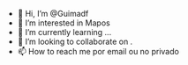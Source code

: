 - 👋 Hi, I’m @Guimadf
- 👀 I’m interested in  Mapos
- 🌱 I’m currently learning ...
- 💞️ I’m looking to collaborate on .
- 📫 How to reach me por email ou no privado

<!---
Guimadf/Guimadf is a ✨ special ✨ repository because its `README.md` (this file) appears on your GitHub profile.
You can click the Preview link to take a look at your changes.
--->
